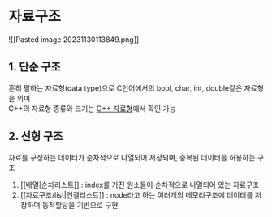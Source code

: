 # 자료구조

![[Pasted image 20231130113849.png]]

## 1. 단순 구조
흔히 말하는 자료형(data type)으로 C언어에서의 bool, char, int, double같은 자료형을 의미  
C++의 자료형 종류와 크기는 [C++ 자료형](https://learn.microsoft.com/ko-kr/cpp/cpp/fundamental-types-cpp?view=msvc-170)에서 확인 가능  

## 2. 선형 구조
자료를 구성하는 데이터가 순차적으로 나열되어 저장되며, 중복된 데이터를 허용하는 구조  
1) [[배열|순차리스트]] : index를 가진 원소들이 순차적으로 나열되어 있는 자료구조
2) [[자료구조/list|연결리스트]] : node라고 하는 여러개의 메모리구조에 데이터를 저장하며 동적할당을 기반으로 구현
